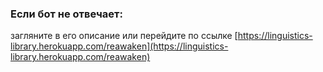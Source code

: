 ### Если бот не отвечает:

загляните в его описание или перейдите по ссылке [https://linguistics-library.herokuapp.com/reawaken](https://linguistics-library.herokuapp.com/reawaken)
